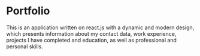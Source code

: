 # Portfolio
This is an application written on react.js with a dynamic and modern design, which presents information about my contact data, work experience, projects I have completed and education, as well as professional and personal skills.
